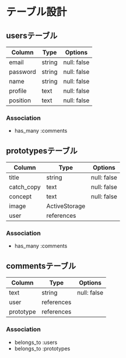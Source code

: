 # テーブル設計

## usersテーブル

| Column     | Type   | Options     |
| ---------- | ------ | ----------- |
| email      | string | null: false |
| password   | string | null: false |
| name       | string | null: false |
| profile    | text   | null: false |
| position   | text   | null: false |

### Association
- has_many :comments

## prototypesテーブル

| Column        | Type          | Options     |
| ------------- | ------------- | ----------- |
| title         | string        | null: false |
| catch_copy    | text          | null: false |
| concept       | text          | null: false |
| image         | ActiveStorage |             |
| user          | references    |             |

### Association
- has_many :comments

## commentsテーブル

| Column    | Type       | Options     |
| --------- | ---------- | ----------- |
| text      | string     | null: false |
| user      | references |             |
| prototype | references |             |

### Association
- belongs_to :users
- belongs_to :prototypes